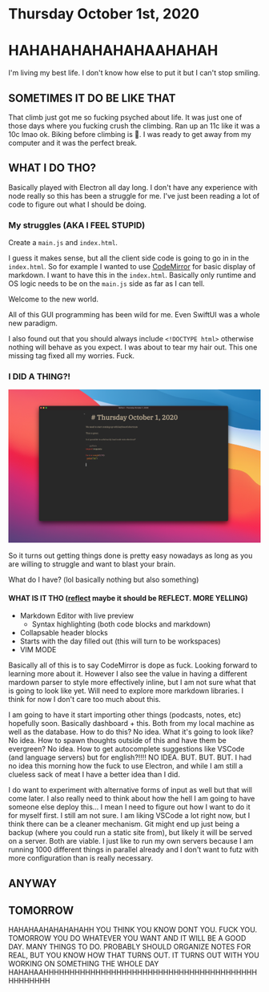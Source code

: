 # Thursday October 1st, 2020

# HAHAHAHAHAHAHAAHAHAH

I'm living my best life. I don't know how else to put it but I can't stop smiling.

## SOMETIMES IT DO BE LIKE THAT

That climb just got me so fucking psyched about life. It was just one of those days where you fucking crush the climbing. Ran up an 11c like it was a 10c lmao ok. Biking before climbing is 💯. I was ready to get away from my computer and it was the perfect break. 

## WHAT I DO THO?

Basically played with Electron all day long. I don't have any experience with node really so this has been a struggle for me. I've just been reading a lot of code to figure out what I should be doing.

### My struggles (AKA I FEEL STUPID)

Create a `main.js` and `index.html`.

I guess it makes sense, but all the client side code is going to go in in the `index.html`. So for example I wanted to use [CodeMirror](https://codemirror.net/) for basic display of markdown. I want to have this in the `index.html`. Basically only runtime and OS logic needs to be on the `main.js` side as far as I can tell. 

Welcome to the new world.

All of this GUI programming has been wild for me. Even SwiftUI was a whole new paradigm. 

I also found out that you should always include `<!DOCTYPE html>` otherwise nothing will behave as you expect. I was about to tear my hair out. This one missing tag fixed all my worries. Fuck.

### I DID A THING?!

![](yooooooo.png)

So it turns out getting things done is pretty easy nowadays as long as you are willing to struggle and want to blast your brain. 

What do I have? (lol basically nothing but also something)

#### WHAT IS IT THO ([reflect](https://github.com/cjpais/reflect) maybe it should be REFLECT. MORE YELLING)
* Markdown Editor with live preview
  * Syntax highlighting (both code blocks and markdown)
* Collapsable header blocks
* Starts with the day filled out (this will turn to be workspaces)
* VIM MODE

Basically all of this is to say CodeMirror is dope as fuck. Looking forward to learning more about it. However I also see the value in having a different mardown parser to style more effectively inline, but I am not sure what that is going to look like yet. Will need to explore more markdown libraries. I think for now I don't care too much about this. 

I am going to have it start importing other things (podcasts, notes, etc) hopefully soon. Basically dashboard + this. Both from my local machine as well as the database. How to do this? No idea. What it's going to look like? No idea. How to spawn thoughts outside of this and have them be evergreen? No idea. How to get autocomplete suggestions like VSCode (and language servers) but for english?!!!! NO IDEA. BUT. BUT. BUT. I had no idea this morning how the fuck to use Electron, and while I am still a clueless sack of meat I have a better idea than I did.

I do want to experiment with alternative forms of input as well but that will come later. I also really need to think about how the hell I am going to have someone else deploy this... I mean I need to figure out how I want to do it for myself first. I still am not sure. I am liking VSCode a lot right now, but I think there can be a cleaner mechanism. Git might end up just being a backup (where you could run a static site from), but likely it will be served on a server. Both are viable. I just like to run my own servers because I am running 1000 different things in parallel already and I don't want to futz with more configuration than is really necessary. 

## ANYWAY

## TOMORROW

HAHAHAAHAHAHAHAHH YOU THINK YOU KNOW DONT YOU. FUCK YOU. TOMORROW YOU DO WHATEVER YOU WANT AND IT WILL BE A GOOD DAY. MANY THINGS TO DO. PROBABLY SHOULD ORGANIZE NOTES FOR REAL, BUT YOU KNOW HOW THAT TURNS OUT. IT TURNS OUT WITH YOU WORKING ON SOMETHING THE WHOLE DAY HAHAHAAHHHHHHHHHHHHHHHHHHHHHHHHHHHHHHHHHHHHHHHHHHHHHHHHH 